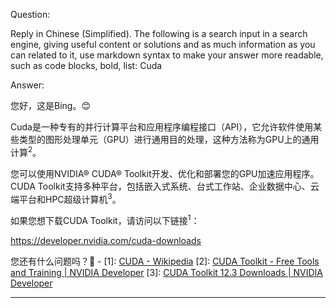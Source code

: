 Question:

Reply in Chinese (Simplified).
The following is a search input in a search engine, giving useful content or solutions and as much information as you can related to it, use markdown syntax to make your answer more readable, such as code blocks, bold, list:
Cuda

Answer:

您好，这是Bing。😊

Cuda是一种专有的并行计算平台和应用程序编程接口（API），它允许软件使用某些类型的图形处理单元（GPU）进行通用目的处理，这种方法称为GPU上的通用计算<sup>2</sup>。

您可以使用NVIDIA® CUDA® Toolkit开发、优化和部署您的GPU加速应用程序。CUDA Toolkit支持多种平台，包括嵌入式系统、台式工作站、企业数据中心、云端平台和HPC超级计算机<sup>3</sup>。

如果您想下载CUDA Toolkit，请访问以下链接<sup>1</sup>：

https://developer.nvidia.com/cuda-downloads

您还有什么问题吗？🤔
\-
\[1]: [CUDA - Wikipedia](https://en.wikipedia.org/wiki/CUDA)
\[2]: [CUDA Toolkit - Free Tools and Training | NVIDIA Developer](https://developer.nvidia.com/cuda-toolkit)
\[3]: [CUDA Toolkit 12.3 Downloads | NVIDIA Developer](https://developer.nvidia.com/cuda-downloads)

<hr/>

